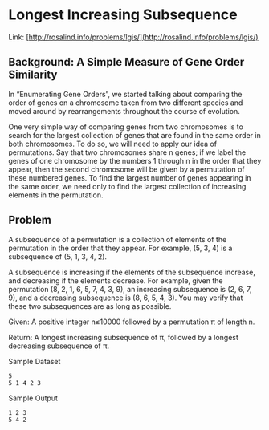 # Longest Increasing Subsequence

Link: [http://rosalind.info/problems/lgis/](http://rosalind.info/problems/lgis/)

## Background: A Simple Measure of Gene Order Similarity

In “Enumerating Gene Orders”, we started talking about comparing the order of genes on a chromosome taken from two different species and moved around by rearrangements throughout the course of evolution.

One very simple way of comparing genes from two chromosomes is to search for the largest collection of genes that are found in the same order in both chromosomes. To do so, we will need to apply our idea of permutations. Say that two chromosomes share n
genes; if we label the genes of one chromosome by the numbers 1 through n in the order that they appear, then the second chromosome will be given by a permutation of these numbered genes. To find the largest number of genes appearing in the same order, we need only to find the largest collection of increasing elements in the permutation.

## Problem

A subsequence of a permutation is a collection of elements of the permutation in the order that they appear. For example, (5, 3, 4) is a subsequence of (5, 1, 3, 4, 2).

A subsequence is increasing if the elements of the subsequence increase, and decreasing if the elements decrease. For example, given the permutation (8, 2, 1, 6, 5, 7, 4, 3, 9), an increasing subsequence is (2, 6, 7, 9), and a decreasing subsequence is (8, 6, 5, 4, 3). You may verify that these two subsequences are as long as possible.

Given: A positive integer n≤10000 followed by a permutation π of length n.

Return: A longest increasing subsequence of π, followed by a longest decreasing subsequence of π.

Sample Dataset

```
5
5 1 4 2 3
```

Sample Output

```
1 2 3
5 4 2
```